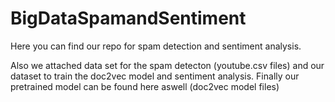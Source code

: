 # BigDataSpamandSentiment
Here you can find our repo for spam detection and sentiment analysis. 

Also we attached data set for the spam detecton (youtube.csv files) and our dataset to train the doc2vec model and sentiment analysis.
Finally our pretrained model can be found here aswell (doc2vec model files)
